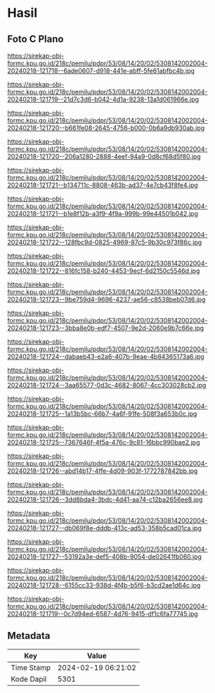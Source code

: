 # Hasil

## Foto C Plano

https://sirekap-obj-formc.kpu.go.id/218c/pemilu/pdpr/53/08/14/20/02/5308142002004-20240218-121718--6ade0607-d918-441e-abff-5fe61abfbc4b.jpg

https://sirekap-obj-formc.kpu.go.id/218c/pemilu/pdpr/53/08/14/20/02/5308142002004-20240218-121719--21d7c3d6-b042-4d1a-9238-13a1d061966e.jpg

https://sirekap-obj-formc.kpu.go.id/218c/pemilu/pdpr/53/08/14/20/02/5308142002004-20240218-121720--b661fe08-2645-4756-b000-0b6a9db930ab.jpg

https://sirekap-obj-formc.kpu.go.id/218c/pemilu/pdpr/53/08/14/20/02/5308142002004-20240218-121720--206a1280-2888-4eef-94a9-0d8cf68d5f80.jpg

https://sirekap-obj-formc.kpu.go.id/218c/pemilu/pdpr/53/08/14/20/02/5308142002004-20240218-121721--b134711c-8808-463b-ad37-4e7cb43f8fe4.jpg

https://sirekap-obj-formc.kpu.go.id/218c/pemilu/pdpr/53/08/14/20/02/5308142002004-20240218-121721--b1e8f12b-a3f9-4f9a-999b-99e44501b042.jpg

https://sirekap-obj-formc.kpu.go.id/218c/pemilu/pdpr/53/08/14/20/02/5308142002004-20240218-121722--128fbc9d-0825-4969-87c5-9b30c973f86c.jpg

https://sirekap-obj-formc.kpu.go.id/218c/pemilu/pdpr/53/08/14/20/02/5308142002004-20240218-121722--816fc158-b240-4453-9ecf-6d2150c5546d.jpg

https://sirekap-obj-formc.kpu.go.id/218c/pemilu/pdpr/53/08/14/20/02/5308142002004-20240218-121723--9be759d4-9696-4237-ae56-c8538beb07d6.jpg

https://sirekap-obj-formc.kpu.go.id/218c/pemilu/pdpr/53/08/14/20/02/5308142002004-20240218-121723--3bba8e0b-edf7-4507-9e2d-2060e9b7c66e.jpg

https://sirekap-obj-formc.kpu.go.id/218c/pemilu/pdpr/53/08/14/20/02/5308142002004-20240218-121724--dabaeb43-e2a6-407b-9eae-4b84365173a6.jpg

https://sirekap-obj-formc.kpu.go.id/218c/pemilu/pdpr/53/08/14/20/02/5308142002004-20240218-121724--3aa65577-0d3c-4682-8067-4cc303028cb2.jpg

https://sirekap-obj-formc.kpu.go.id/218c/pemilu/pdpr/53/08/14/20/02/5308142002004-20240218-121725--1a13b5bc-66b7-4a6f-91fe-508f3a653b0c.jpg

https://sirekap-obj-formc.kpu.go.id/218c/pemilu/pdpr/53/08/14/20/02/5308142002004-20240218-121725--7367646f-4f5a-476c-9c81-16bbc990bae2.jpg

https://sirekap-obj-formc.kpu.go.id/218c/pemilu/pdpr/53/08/14/20/02/5308142002004-20240218-121726--abd14b17-4ffe-4d09-903f-1772787842bb.jpg

https://sirekap-obj-formc.kpu.go.id/218c/pemilu/pdpr/53/08/14/20/02/5308142002004-20240218-121726--3dd8bda4-3bdc-4d41-aa74-c12ba2656ee8.jpg

https://sirekap-obj-formc.kpu.go.id/218c/pemilu/pdpr/53/08/14/20/02/5308142002004-20240218-121727--db069f8e-dddb-413c-ad53-358b5cad01ca.jpg

https://sirekap-obj-formc.kpu.go.id/218c/pemilu/pdpr/53/08/14/20/02/5308142002004-20240218-121727--53192a3e-def5-408b-9054-de02641fb060.jpg

https://sirekap-obj-formc.kpu.go.id/218c/pemilu/pdpr/53/08/14/20/02/5308142002004-20240218-121728--6155cc33-938d-4f4b-b5f6-b3cd2ae1d64c.jpg

https://sirekap-obj-formc.kpu.go.id/218c/pemilu/pdpr/53/08/14/20/02/5308142002004-20240218-121719--0c7d94ed-6587-4d76-9415-df1c6fa77745.jpg


## Metadata

| Key        | Value               |
| ---------- | ------------------- |
| Time Stamp | 2024-02-19 06:21:02 |
| Kode Dapil | 5301                |



